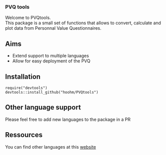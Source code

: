 ### PVQ tools

Welcome to PVQtools.  
This package is a small set of functions that allows to convert, calculate
 and plot data from Personnal Value Questionnaires.
 
 ## Aims
 
 * Extend support to multiple languages
 * Allow for easy deployment of the PVQ
 
 ## Installation
 
 ```
 require("devtools")
 devtools::install_github("hoohm/PVQtools")
 ```
 
 ## Other language support
 
 Please feel free to add new languages to the package in a PR
 
 
## Ressources

You can find other languages at this [website](https://scholarworks.gvsu.edu/orpc/vol2/iss2/9/)
